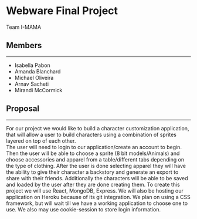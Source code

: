 # Webware Final Project
Team I-MAMA 

## Members
---
* Isabella Pabon
* Amanda Blanchard
* Michael Oliveira
* Arnav Sacheti
* Mirandi McCormick
  
## Proposal
---
For our project we would like to build a character customization application, that will allow a user to build characters using a combination of sprites layered on top of each other. \
The user will need to login to our application/create an account to begin. 
Then the user will be able to choose a sprite (8 bit models/Animals) and choose accessories and apparel from a table/different tabs depending on the type of clothing. 
After the user is done selecting apparel they will have the ability to give their character a backstory and generate an export to share with their friends. 
Additionally the characters will be able to be saved and loaded by the user after they are done creating them.
To create this project we will use React, MongoDB, Express. We will also be hosting our application on Heroku because of its git integration. 
We plan on using a CSS framework, but will wait till we have a working application to choose one to use. We also may use cookie-session to store login information.
